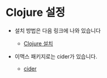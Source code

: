 # Clojure 설정

- 설치 방법은 다음 링크에 나와 있습니다
  - [Clojure 설치](https://lispkorea.github.io/clojure/setup_clojure/)

- 이맥스 패키지로는 cider가 있습니다.
  - [cider](cider.md)
